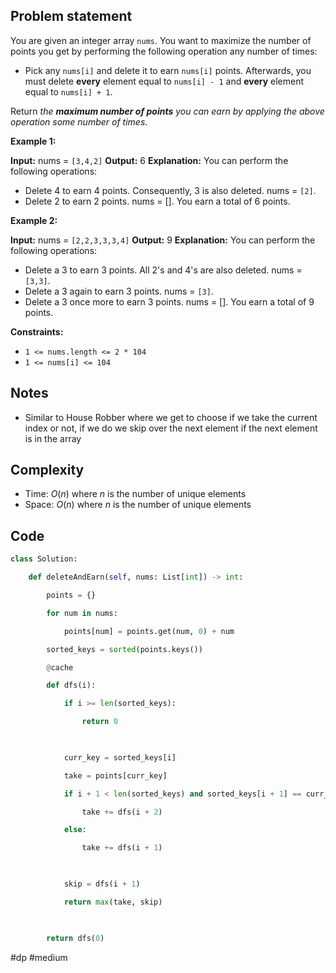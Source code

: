 ## Problem statement

You are given an integer array `nums`. You want to maximize the number of points you get by performing the following operation any number of times:

- Pick any `nums[i]` and delete it to earn `nums[i]` points. Afterwards, you must delete **every** element equal to `nums[i] - 1` and **every** element equal to `nums[i] + 1`.

Return _the **maximum number of points** you can earn by applying the above operation some number of times_.

**Example 1:**

**Input:** nums = `[3,4,2]`
**Output:** 6
**Explanation:** You can perform the following operations:
- Delete 4 to earn 4 points. Consequently, 3 is also deleted. nums = `[2]`.
- Delete 2 to earn 2 points. nums = [].
You earn a total of 6 points.

**Example 2:**

**Input:** nums = `[2,2,3,3,3,4]`
**Output:** 9
**Explanation:** You can perform the following operations:
- Delete a 3 to earn 3 points. All 2's and 4's are also deleted. nums = `[3,3]`.
- Delete a 3 again to earn 3 points. nums = `[3]`.
- Delete a 3 once more to earn 3 points. nums = [].
You earn a total of 9 points.

**Constraints:**

- `1 <= nums.length <= 2 * 104`
- `1 <= nums[i] <= 104`
## Notes

- Similar to House Robber where we get to choose if we take the current index or not, if we do we skip over the next element if the next element is in the array
## Complexity

- Time: $O(n)$ where $n$ is the number of unique elements
- Space: $O(n)$ where $n$ is the number of unique elements
## Code

```python
class Solution:

    def deleteAndEarn(self, nums: List[int]) -> int:

        points = {}

        for num in nums:

            points[num] = points.get(num, 0) + num

        sorted_keys = sorted(points.keys())

        @cache

        def dfs(i):

            if i >= len(sorted_keys):

                return 0

  

            curr_key = sorted_keys[i]

            take = points[curr_key]

            if i + 1 < len(sorted_keys) and sorted_keys[i + 1] == curr_key + 1:

                take += dfs(i + 2)

            else:

                take += dfs(i + 1)

  

            skip = dfs(i + 1)

            return max(take, skip)

  

        return dfs(0)
```

#dp 
#medium